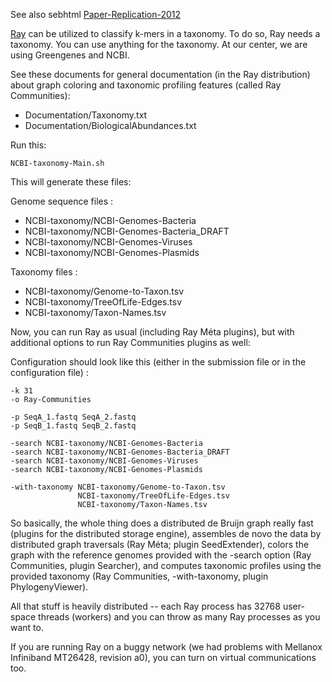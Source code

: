 
See also sebhtml [Paper-Replication-2012](https://github.com/sebhtml/Paper-Replication-2012)

[Ray](https://github.com/sebhtml/ray) can be utilized to classify k-mers in a taxonomy. To do so,
Ray needs a taxonomy. You can use anything for the taxonomy.
At our center, we are using Greengenes and NCBI.

See these documents for general documentation (in the Ray distribution)
 about graph coloring and taxonomic profiling
features (called Ray Communities):

- Documentation/Taxonomy.txt
- Documentation/BiologicalAbundances.txt

Run this:

	NCBI-taxonomy-Main.sh

This will generate these files:

Genome sequence files :
* NCBI-taxonomy/NCBI-Genomes-Bacteria
* NCBI-taxonomy/NCBI-Genomes-Bacteria_DRAFT
* NCBI-taxonomy/NCBI-Genomes-Viruses
* NCBI-taxonomy/NCBI-Genomes-Plasmids

Taxonomy files :
* NCBI-taxonomy/Genome-to-Taxon.tsv
* NCBI-taxonomy/TreeOfLife-Edges.tsv
* NCBI-taxonomy/Taxon-Names.tsv


Now, you can run Ray as usual (including Ray Méta plugins), but with
additional options to run Ray Communities plugins as well:

Configuration should look like this
(either in the submission file or in the configuration file) :


```
-k 31
-o Ray-Communities

-p SeqA_1.fastq SeqA_2.fastq
-p SeqB_1.fastq SeqB_2.fastq

-search NCBI-taxonomy/NCBI-Genomes-Bacteria
-search NCBI-taxonomy/NCBI-Genomes-Bacteria_DRAFT
-search NCBI-taxonomy/NCBI-Genomes-Viruses
-search NCBI-taxonomy/NCBI-Genomes-Plasmids

-with-taxonomy NCBI-taxonomy/Genome-to-Taxon.tsv
	           NCBI-taxonomy/TreeOfLife-Edges.tsv
	           NCBI-taxonomy/Taxon-Names.tsv

```	

So basically, the whole thing does a distributed de Bruijn graph really
fast (plugins for the distributed storage engine), assembles de novo the
data by distributed graph traversals (Ray Méta; plugin SeedExtender),
colors the graph with the reference genomes provided with the -search
option (Ray Communities, plugin Searcher), and computes taxonomic profiles
using the provided taxonomy (Ray Communities, -with-taxonomy, plugin PhylogenyViewer).


All that stuff is heavily distributed -- each Ray process has 32768 user-space threads
(workers) and you can throw as many Ray processes as you want to.


If you are running Ray on a buggy network (we had problems with Mellanox Infiniband MT26428,
revision a0), you can turn on virtual communications too.

